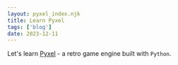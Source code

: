 ```yaml
---
layout: pyxel_index.njk
title: Learn Pyxel
tags: ['blog']
date: 2023-12-11
---
```


Let's learn [Pyxel](https://github.com/kitao/pyxel) - a retro game engine built with `Python`.